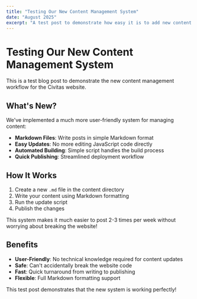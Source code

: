 ```yaml
---
title: "Testing Our New Content Management System"
date: "August 2025"
excerpt: "A test post to demonstrate how easy it is to add new content using our improved Markdown-based system."
---
```


# Testing Our New Content Management System

This is a test blog post to demonstrate the new content management workflow for the Civitas website. 

## What's New?

We've implemented a much more user-friendly system for managing content:

- **Markdown Files**: Write posts in simple Markdown format
- **Easy Updates**: No more editing JavaScript code directly
- **Automated Building**: Simple script handles the build process
- **Quick Publishing**: Streamlined deployment workflow

## How It Works

1. Create a new `.md` file in the content directory
2. Write your content using Markdown formatting
3. Run the update script
4. Publish the changes

This system makes it much easier to post 2-3 times per week without worrying about breaking the website!

## Benefits

- **User-Friendly**: No technical knowledge required for content updates
- **Safe**: Can't accidentally break the website code
- **Fast**: Quick turnaround from writing to publishing
- **Flexible**: Full Markdown formatting support

This test post demonstrates that the new system is working perfectly!

